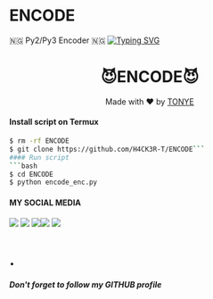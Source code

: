 # ENCODE
🇳🇬 Py2/Py3 Encoder 🇳🇬
[![Typing SVG](https://readme-typing-svg.herokuapp.com?color=D90000&lines=WELCOME+TO+MY+ENCODEING+TOOL)](https://git.io/typing-svg)



<h1 align="center">
😈ENCODE😈
</h1>
</div>
<p align="center">
  Made with ❤️ by <a href="https://wa.me/+2348100937943">TONYE</a>
</p>
<p align="center">
 


#### Install script on Termux
```bash
$ rm -rf ENCODE
$ git clone https://github.com/H4CK3R-T/ENCODE```
#### Run script
```bash
$ cd ENCODE
$ python encode_enc.py
```
#### MY SOCIAL MEDIA

[![](https://img.shields.io/badge/Github-black?logo=Github&logoColor=black&labelColor=white)](https://github.com/TONYE-XD) [![](https://img.shields.io/badge/Twitter-blue?logo=Twitter&logoColor=White&labelColor=white)](https://mobile.twitter.com/)
[![](https://img.shields.io/badge/Facebook-blue?logo=Facebook&logoColor=blue&labelColor=white)](https://www.facebook.com/Karma428)[![](https://img.shields.io/badge/Instagram-red?logo=Instagram&logoColor=red&labelColor=white)](https://www.instagram.com/Tony's_official_ii) [![](https://img.shields.io/badge/Whatsapp-CHAT-red?logo=Whatsapp&logoColor=Brightgreen&labelColor=white)](https://wa.me/+2349075815126?text=Asalamualaikum+bang)
# .


##### Don't forget to follow my GITHUB profile 
